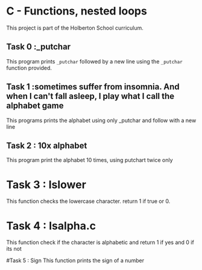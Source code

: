 # C - Functions, nested loops

This project is part of the Holberton School curriculum.

## Task 0 :_putchar

This program prints `_putchar` followed by a new line using the `_putchar` function provided.

## Task 1 :sometimes suffer from insomnia. And when I can't fall asleep, I play what I call the alphabet game
This programs prints the alphabet using only _putchar and follow with  a new line

## Task 2 : 10x alphabet
This program print the alphabet 10 times, using putchart twice only

# Task 3 : Islower
This function checks the lowercase character. return 1 if true or 0.

# Task 4 : Isalpha.c
This function check if the character is alphabetic and return 1 if yes and 0 if its not

#Task 5 : Sign
This function prints the sign of a number
